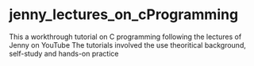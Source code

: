 # jenny_lectures_on_cProgramming
This a workthrough tutorial on C programming following the lectures of Jenny on YouTube 
The tutorials involved the use theoritical background, self-study and hands-on practice
